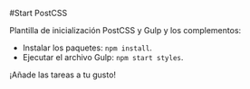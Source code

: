 #Start PostCSS

Plantilla de inicialización PostCSS y Gulp y los complementos:

* Instalar los paquetes: `npm install`.
* Ejecutar el archivo Gulp: `npm start styles`.

¡Añade las tareas a tu gusto!
